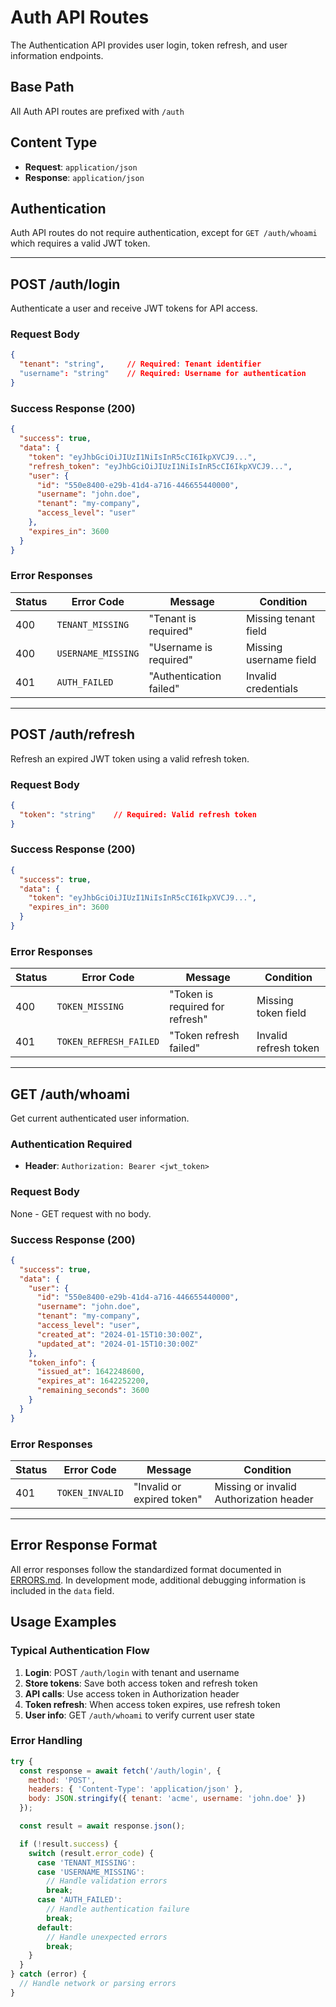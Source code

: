 # Auth API Routes

The Authentication API provides user login, token refresh, and user information endpoints.

## Base Path
All Auth API routes are prefixed with `/auth`

## Content Type
- **Request**: `application/json`
- **Response**: `application/json`

## Authentication
Auth API routes do not require authentication, except for `GET /auth/whoami` which requires a valid JWT token.

---

## POST /auth/login

Authenticate a user and receive JWT tokens for API access.

### Request Body
```json
{
  "tenant": "string",     // Required: Tenant identifier
  "username": "string"    // Required: Username for authentication
}
```

### Success Response (200)
```json
{
  "success": true,
  "data": {
    "token": "eyJhbGciOiJIUzI1NiIsInR5cCI6IkpXVCJ9...",
    "refresh_token": "eyJhbGciOiJIUzI1NiIsInR5cCI6IkpXVCJ9...",
    "user": {
      "id": "550e8400-e29b-41d4-a716-446655440000",
      "username": "john.doe",
      "tenant": "my-company",
      "access_level": "user"
    },
    "expires_in": 3600
  }
}
```

### Error Responses

| Status | Error Code | Message | Condition |
|--------|------------|---------|-----------|
| 400 | `TENANT_MISSING` | "Tenant is required" | Missing tenant field |
| 400 | `USERNAME_MISSING` | "Username is required" | Missing username field |
| 401 | `AUTH_FAILED` | "Authentication failed" | Invalid credentials |

---

## POST /auth/refresh

Refresh an expired JWT token using a valid refresh token.

### Request Body
```json
{
  "token": "string"    // Required: Valid refresh token
}
```

### Success Response (200)
```json
{
  "success": true,
  "data": {
    "token": "eyJhbGciOiJIUzI1NiIsInR5cCI6IkpXVCJ9...",
    "expires_in": 3600
  }
}
```

### Error Responses

| Status | Error Code | Message | Condition |
|--------|------------|---------|-----------|
| 400 | `TOKEN_MISSING` | "Token is required for refresh" | Missing token field |
| 401 | `TOKEN_REFRESH_FAILED` | "Token refresh failed" | Invalid refresh token |

---

## GET /auth/whoami

Get current authenticated user information.

### Authentication Required
- **Header**: `Authorization: Bearer <jwt_token>`

### Request Body
None - GET request with no body.

### Success Response (200)
```json
{
  "success": true,
  "data": {
    "user": {
      "id": "550e8400-e29b-41d4-a716-446655440000",
      "username": "john.doe",
      "tenant": "my-company",
      "access_level": "user",
      "created_at": "2024-01-15T10:30:00Z",
      "updated_at": "2024-01-15T10:30:00Z"
    },
    "token_info": {
      "issued_at": 1642248600,
      "expires_at": 1642252200,
      "remaining_seconds": 3600
    }
  }
}
```

### Error Responses

| Status | Error Code | Message | Condition |
|--------|------------|---------|-----------|
| 401 | `TOKEN_INVALID` | "Invalid or expired token" | Missing or invalid Authorization header |

---

## Error Response Format

All error responses follow the standardized format documented in [ERRORS.md](./ERRORS.md). In development mode, additional debugging information is included in the `data` field.

## Usage Examples

### Typical Authentication Flow

1. **Login**: POST `/auth/login` with tenant and username
2. **Store tokens**: Save both access token and refresh token
3. **API calls**: Use access token in Authorization header
4. **Token refresh**: When access token expires, use refresh token
5. **User info**: GET `/auth/whoami` to verify current user state

### Error Handling

```javascript
try {
  const response = await fetch('/auth/login', {
    method: 'POST',
    headers: { 'Content-Type': 'application/json' },
    body: JSON.stringify({ tenant: 'acme', username: 'john.doe' })
  });

  const result = await response.json();

  if (!result.success) {
    switch (result.error_code) {
      case 'TENANT_MISSING':
      case 'USERNAME_MISSING':
        // Handle validation errors
        break;
      case 'AUTH_FAILED':
        // Handle authentication failure
        break;
      default:
        // Handle unexpected errors
        break;
    }
  }
} catch (error) {
  // Handle network or parsing errors
}
```
